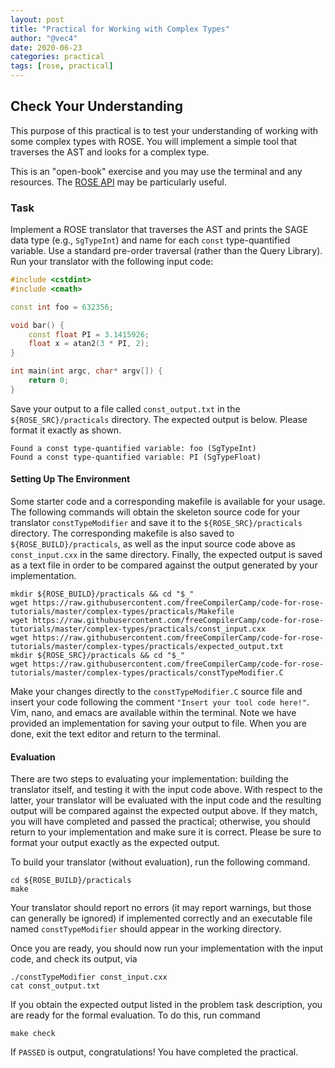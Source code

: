 ```yaml
---
layout: post
title: "Practical for Working with Complex Types"
author: "@vec4"
date: 2020-06-23
categories: practical
tags: [rose, practical]
---
```


## Check Your Understanding ##
This purpose of this practical is to test your understanding of working with some complex types with ROSE. You will implement a simple tool that traverses the AST and looks for a complex type.

This is an "open-book" exercise and you may use the terminal and any resources. The [ROSE API](http://rosecompiler.org/ROSE_HTML_Reference/index.html) may be particularly useful.

### Task ###
Implement a ROSE translator that traverses the AST and prints the SAGE data type (e.g., `SgTypeInt`) and name for each `const` type-quantified variable. Use a standard pre-order traversal (rather than the Query Library). Run your translator with the following input code:

```c++
#include <cstdint>
#include <cmath>

const int foo = 632356;

void bar() {
	const float PI = 3.1415926;
	float x = atan2(3 * PI, 2);
}

int main(int argc, char* argv[]) {
	return 0;
}
```

Save your output to a file called `const_output.txt` in the `${ROSE_SRC}/practicals` directory. The expected output is below. Please format it exactly as shown.

```
Found a const type-quantified variable: foo (SgTypeInt)
Found a const type-quantified variable: PI (SgTypeFloat)
```

#### Setting Up The Environment ####
Some starter code and a corresponding makefile is available for your usage. The following commands will obtain the skeleton source code for your translator `constTypeModifier` and save it to the `${ROSE_SRC}/practicals` directory. The corresponding makefile is also saved to `${ROSE_BUILD}/practicals`, as well as the input source code above as `const_input.cxx` in the same directory. Finally, the expected output is saved as a text file in order to be compared against the output generated by your implementation.

```.term1
mkdir ${ROSE_BUILD}/practicals && cd "$_"
wget https://raw.githubusercontent.com/freeCompilerCamp/code-for-rose-tutorials/master/complex-types/practicals/Makefile
wget https://raw.githubusercontent.com/freeCompilerCamp/code-for-rose-tutorials/master/complex-types/practicals/const_input.cxx
wget https://raw.githubusercontent.com/freeCompilerCamp/code-for-rose-tutorials/master/complex-types/practicals/expected_output.txt
mkdir ${ROSE_SRC}/practicals && cd "$_"
wget https://raw.githubusercontent.com/freeCompilerCamp/code-for-rose-tutorials/master/complex-types/practicals/constTypeModifier.C
```

Make your changes directly to the `constTypeModifier.C` source file and insert your code following the comment `"Insert your tool code here!"`. Vim, nano, and emacs are available within the terminal. Note we have provided an implementation for saving your output to file. When you are done, exit the text editor and return to the terminal.

#### Evaluation ####
There are two steps to evaluating your implementation: building the translator itself, and testing it with the input code above. With respect to the latter, your translator will be evaluated with the input code and the resulting output will be compared against the expected output above. If they match, you will have completed and passed the practical; otherwise, you should return to your implementation and make sure it is correct. Please be sure to format your output exactly as the expected output.

To build your translator (without evaluation), run the following command.
```.term1
cd ${ROSE_BUILD}/practicals
make
```
Your translator should report no errors (it may report warnings, but those can generally be ignored) if implemented correctly and an executable file named `constTypeModifier` should appear in the working directory.

Once you are ready, you should now run your implementation with the input code, and check its output, via
```.term1
./constTypeModifier const_input.cxx
cat const_output.txt
```
If you obtain the expected output listed in the problem task description, you are ready for the formal evaluation. To do this, run command
```.term1
make check
```
If `PASSED` is output, congratulations! You have completed the practical.
